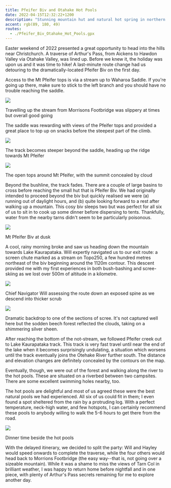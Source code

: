 ```yaml
---
title: Pfeifer Biv and Otahake Hot Pools
date: 2022-04-15T12:32:22+1200
description: "Stunning mountain hut and natural hot spring in northern Arthur's Pass"
accent: rgb(89, 180, 49)
routes:
  - ./Pfeifer_Biv_Otahake_Hot_Pools.gpx
---
```


Easter weekend of 2022 presented a great opportunity to head into the hills near Christchurch. A traverse of Arthur's Pass, from Aickens to Hawdon Valley via Otahake Valley, was lined up. Before we knew it, the holiday was upon us and it was time to hike! A last-minute route change had us detouring to the dramatically-located Pfeifer Biv on the first day.

Access to the Mt Pfeifer tops is via a stream up to Waharoa Saddle. If you're going up there, make sure to stick to the left branch and you should have no trouble reaching the saddle.

![][stream]

<figcaption>Travelling up the stream from Morrisons Footbridge was slippery at times but overall good going</figcaption>

The saddle was rewarding with views of the Pfeifer tops and provided a great place to top up on snacks before the steepest part of the climb.

![][spur]

<figcaption>The track becomes steeper beyond the saddle, heading up the ridge towards Mt Pfeifer</figcaption>

![][tussock]

<figcaption>The open tops around Mt Pfeifer, with the summit concealed by cloud</figcaption>

Beyond the bushline, the track fades. There are a couple of large basins to cross before reaching the small hut that is Pfeifer Biv. We had originally intended to proceed beyond the biv but quickly realised we were (a) running out of daylight hours, and (b) quite looking forward to a rest after walking up a mountain. This cosy biv sleeps two but was perfect for all six of us to sit in to cook up some dinner before dispersing to tents. Thankfully, water from the nearby tarns didn't seem to be particularly poisonous.

![][biv]

<figcaption>Mt Pfeifer Biv at dusk</figcaption>

A cool, rainy morning broke and saw us heading down the mountain towards Lake Kaurapataka. Will expertly navigated us to our exit route: a screen chute marked as a stream on Topo250, a few hundred metres northeast of the biv beginning around the 1120m contour. This descent provided me with my first experiences in both bush-bashing and scree-skiing as we lost over 500m of altitude in a kilometre.

![][spine]

<figcaption>Chief Navigator Will assessing the route down an exposed spine as we descend into thicker scrub</figcaption>

![][scree]

<figcaption>Dramatic backdrop to one of the sections of scree. It's not captured well here but the sodden beech forest reflected the clouds, taking on a shimmering silver sheen.</figcaption>

After reaching the bottom of the not-stream, we followed Pfeifer creek out to Lake Kaurapataka track. This track is very fast travel until near the end of the lake when it becomes surprisingly undulating, a situation which worsens until the track eventually joins the Otehake River further south. The distance and elevation changes are definitely concealed by the contours on the map.

Eventually, though, we were out of the forest and walking along the river to the hot pools. These are situated on a riverbed between two campsites. There are some excellent swimming holes nearby, too.

The hot pools are delightful and most of us agreed these were the best natural pools we had experienced. All six of us could fit in them; I even found a spot sheltered from the rain by a protruding log. With a perfect temperature, neck-high water, and few hotspots, I can certainly recommend these pools to anybody willing to walk the 5-6 hours to get there from the road.

![][pools]

<figcaption>Dinner time beside the hot pools</figcaption>

With the delayed itinerary, we decided to split the party: Will and Hayley would speed onwards to complete the traverse, while the four others would head back to Morrions Footbridge (the easy way--that is, not going over a sizeable mountain). While it was a shame to miss the views of Tarn Col in brilliant weather, I was happy to return home before nightfall and in one piece, with plenty of Arthur's Pass secrets remaining for me to explore another day.

[stream]: ./DSC09522.jpg
[spur]: ./DSC09534.jpg
[tussock]: ./DSC09543.jpg
[biv]: ./DSC09555.jpg
[pools]: ./DSC09568.jpg
[spine]: ./PXL_20220415_204710461.MP.jpg
[scree]: ./PXL_20220415_213041011.jpg
